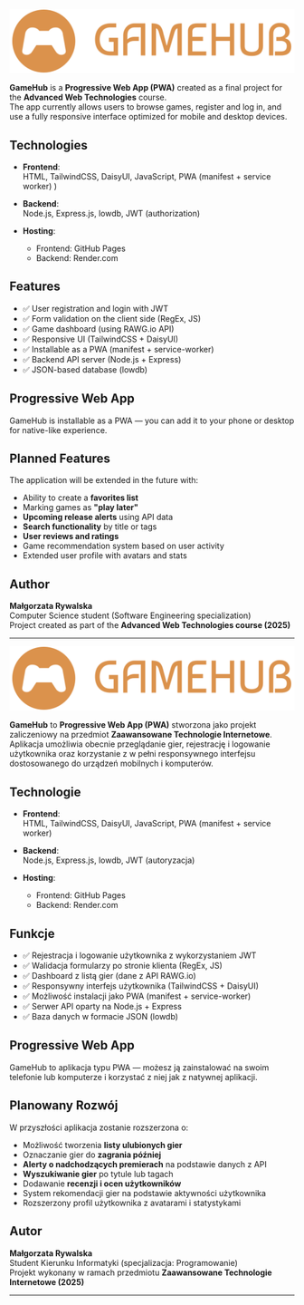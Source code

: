 

![GameHub Logo](public/images/gamehub-high-resolution-logo-transparent-light.png) <!-- Replace path if logo is elsewhere -->

**GameHub** is a **Progressive Web App (PWA)** created as a final project for the **Advanced Web Technologies** course.  
The app currently allows users to browse games, register and log in, and use a fully responsive interface optimized for mobile and desktop devices.

## Technologies

- **Frontend**:  
  HTML, TailwindCSS, DaisyUI, JavaScript, PWA (manifest + service worker)
  )
- **Backend**:  
  Node.js, Express.js, lowdb, JWT (authorization)

- **Hosting**:
    - Frontend: GitHub Pages
    - Backend: Render.com

## Features

- ✅ User registration and login with JWT
- ✅ Form validation on the client side (RegEx, JS)
- ✅ Game dashboard (using RAWG.io API)
- ✅ Responsive UI (TailwindCSS + DaisyUI)
- ✅ Installable as a PWA (manifest + service-worker)
- ✅ Backend API server (Node.js + Express)
- ✅ JSON-based database (lowdb)

## Progressive Web App

GameHub is installable as a PWA — you can add it to your phone or desktop for native-like experience.

## Planned Features

The application will be extended in the future with:

- Ability to create a **favorites list**
- Marking games as **"play later"**
- **Upcoming release alerts** using API data
- **Search functionality** by title or tags
- **User reviews and ratings**
- Game recommendation system based on user activity
- Extended user profile with avatars and stats

## Author

**Małgorzata Rywalska**  
Computer Science student (Software Engineering specialization)  
Project created as part of the **Advanced Web Technologies course (2025)**

---
![GameHub Logo](public/images/gamehub-high-resolution-logo-transparent-light.png)

**GameHub** to **Progressive Web App (PWA)** stworzona jako projekt zaliczeniowy na przedmiot **Zaawansowane Technologie Internetowe**. Aplikacja umożliwia obecnie przeglądanie gier, rejestrację i logowanie użytkownika oraz korzystanie z w pełni responsywnego interfejsu dostosowanego do urządzeń mobilnych i komputerów.

## Technologie

- **Frontend**:  
  HTML, TailwindCSS, DaisyUI, JavaScript, PWA (manifest + service worker)

- **Backend**:  
  Node.js, Express.js, lowdb, JWT (autoryzacja)

- **Hosting**:
    - Frontend: GitHub Pages
    - Backend: Render.com

## Funkcje

- ✅ Rejestracja i logowanie użytkownika z wykorzystaniem JWT
- ✅ Walidacja formularzy po stronie klienta (RegEx, JS)
- ✅ Dashboard z listą gier (dane z API RAWG.io)
- ✅ Responsywny interfejs użytkownika (TailwindCSS + DaisyUI)
- ✅ Możliwość instalacji jako PWA (manifest + service-worker)
- ✅ Serwer API oparty na Node.js + Express
- ✅ Baza danych w formacie JSON (lowdb)

## Progressive Web App

GameHub to aplikacja typu PWA — możesz ją zainstalować na swoim telefonie lub komputerze i korzystać z niej jak z natywnej aplikacji.

## Planowany Rozwój

W przyszłości aplikacja zostanie rozszerzona o:

- Możliwość tworzenia **listy ulubionych gier**
- Oznaczanie gier do **zagrania później**
- **Alerty o nadchodzących premierach** na podstawie danych z API
- **Wyszukiwanie gier** po tytule lub tagach
- Dodawanie **recenzji i ocen użytkowników**
- System rekomendacji gier na podstawie aktywności użytkownika
- Rozszerzony profil użytkownika z avatarami i statystykami

## Autor

**Małgorzata Rywalska**  
Student Kierunku Informatyki (specjalizacja: Programowanie)  
Projekt wykonany w ramach przedmiotu **Zaawansowane Technologie Internetowe (2025)**

---
